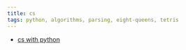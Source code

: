 ```yaml
---
title: cs
tags: python, algorithms, parsing, eight-queens, tetris
---
```


<ul>
    <li>
        <a href="https://algoprdgms.onrender.com/">
            cs with python
        </a>
    </li>
</ul>